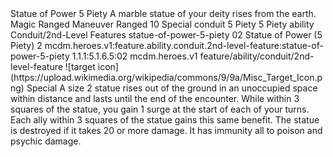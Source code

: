 <ability>
  <name>Statue of Power</name>
  <cost>5 Piety</cost>
  <flavor>A marble statue of your deity rises from the earth.</flavor>
  <keywords>
    <keyword>Magic</keyword>
    <keyword>Ranged</keyword>
  </keywords>
  <type>Maneuver</type>
  <distance>Ranged 10</distance>
  <target>Special</target>
  <metadata>
    <class>conduit</class>
    <cost>5 Piety</cost>
    <cost_amount>5</cost_amount>
    <cost_resource>Piety</cost_resource>
    <feature_type>ability</feature_type>
    <file_dpath>Conduit/2nd-Level Features</file_dpath>
    <item_id>statue-of-power-5-piety</item_id>
    <item_index>02</item_index>
    <item_name>Statue of Power (5 Piety)</item_name>
    <level>2</level>
    <scc>mcdm.heroes.v1:feature.ability.conduit.2nd-level-feature:statue-of-power-5-piety</scc>
    <scdc>1.1.1:5.1.6.5:02</scdc>
    <source>mcdm.heroes.v1</source>
    <type>feature/ability/conduit/2nd-level-feature</type>
  </metadata>
  <effects>
    <effect type="mundane">![target icon](https://upload.wikimedia.org/wikipedia/commons/9/9a/Misc_Target_Icon.png) Special</effect>
    <effect type="mundane">A size 2 statue rises out of the ground in an unoccupied space within distance and lasts until the end of the encounter. While within 3 squares of the statue, you gain 1 surge at the start of each of your turns. Each ally within 3 squares of the statue gains this same benefit. The statue is destroyed if it takes 20 or more damage. It has immunity all to poison and psychic damage.</effect>
  </effects>
</ability>
